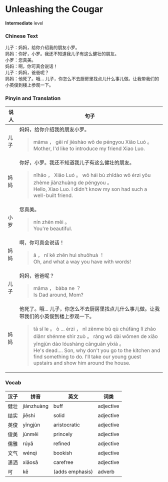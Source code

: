 # Unleashing the Cougar
**Intermediate** level
### Chinese Text
儿子：妈妈，给你介绍我的朋友小罗。<br />妈妈：你好，小罗。我还不知道我儿子有这么健壮的朋友。<br />小罗：您真美。<br />妈妈：啊，你可真会说话！<br />儿子：妈妈，爸爸呢？<br />妈妈：他死了。哦... 儿子，你怎么不去厨房里找点儿什么事儿做。让我带我们的小英俊到楼上参观一下。

### Pinyin and Translation
|说人|句子|
|----|----|
|儿子|妈妈，给你介绍我的朋友小罗。<blockquote>māma ， gěi nǐ jièshào wǒ de péngyou Xiǎo Luó 。<br />Mother, I'd like to introduce my friend Xiao Luo.</blockquote>|
|妈妈|你好，小罗。我还不知道我儿子有这么健壮的朋友。<blockquote>nǐhǎo ， Xiǎo Luó 。 wǒ hái bù zhīdào wǒ érzi yǒu zhème jiànzhuàng de péngyou 。<br />Hello, Xiao Luo. I didn't know my son had such a well-built friend.</blockquote>|
|小罗|您真美。<blockquote>nín zhēn měi 。<br />You're beautiful.</blockquote>|
|妈妈|啊，你可真会说话！<blockquote>ā ， nǐ kě zhēn huì shuōhuà ！<br />Oh, and what a way you have with words!</blockquote>|
|儿子|妈妈，爸爸呢？<blockquote>māma ， bàba ne ？<br />Is Dad around, Mom?</blockquote>|
|妈妈|他死了。哦... 儿子，你怎么不去厨房里找点儿什么事儿做。让我带我们的小英俊到楼上参观一下。<blockquote>tā sǐ le 。 ò ... érzi ， nǐ zěnme bù qù chúfáng lǐ zhǎo diǎnr shénme shìr zuò 。 ràng wǒ dài wǒmen de xiǎo yīngjùn dào lóushàng cānguān yīxià 。<br />He's dead.... Son, why don't you go to the kitchen and find something to do. I'll take our young guest upstairs and show him around the house.</blockquote>|
### Vocab
|汉子|拼音|英文|词类|
|----|----|----|----|
|健壮|jiànzhuàng|buff|adjective|
|结实|jiēshi|solid|adjective|
|英俊|yīngjùn|aristocratic|adjective|
|俊美|jùnměi|princely|adjective|
|儒雅|rúyǎ|refined|adjective|
|文气|wénqì|bookish|adjective|
|潇洒|xiāosǎ|carefree|adjective|
|可|kě|(adds emphasis)|adverb|